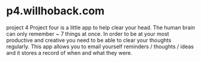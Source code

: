 p4.willhoback.com
=================

project 4
Project four is a little app to help clear your head. The human brain can only remember ~ 7 things at once. In order to be at your most productive and creative you need to be able to clear your thoughts regularly. This app allows you to email yourself reminders / thoughts / ideas and it stores a record of when and what they were.